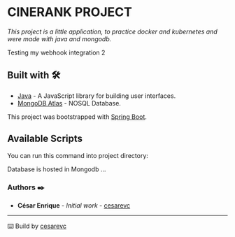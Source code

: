 # CINERANK PROJECT

_This project is a little application, to practice docker and kubernetes and were made with java and mongodb._

Testing my webhook integration 2

## Built with 🛠️

* [Java](https://www.java.com/es/) - A JavaScript library for building user interfaces.
* [MongoDB Atlas](https://www.mongodb.com/) - NOSQL Database.

This project was bootstrapped with [Spring Boot](https://spring.io/projects/spring-boot).


## Available Scripts

You can run this command into project directory:



Database is hosted in Mongodb ...

### Authors ✒️

* **César Enrique** - *Initial work* - [cesarevc](https://github.com/cesarevc)

---
⌨️ Build by [cesarevc](https://github.com/cesarevc)
